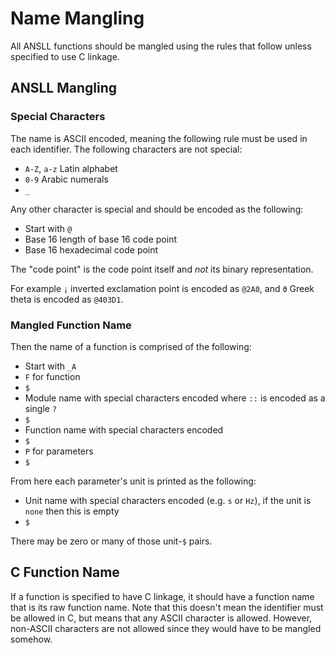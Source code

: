 # Name Mangling

All ANSLL functions should be mangled using the rules that follow unless
specified to use C linkage.

## ANSLL Mangling

### Special Characters

The name is ASCII encoded, meaning the following rule must be used in each
identifier. The following characters are not special:

- `A-Z`, `a-z` Latin alphabet
- `0-9` Arabic numerals
- `_`

Any other character is special and should be encoded as the following:

- Start with `@`
- Base 16 length of base 16 code point
- Base 16 hexadecimal code point

The "code point" is the code point itself and *not* its binary representation.

For example `¡` inverted exclamation point is encoded as `@2A0`,
and `ϑ` Greek theta is encoded as `@403D1`.

### Mangled Function Name

Then the name of a function is comprised of the following:

- Start with `_A`
- `F` for function
- `$`
- Module name with special characters encoded where `::` is encoded as a single `?`
- `$`
- Function name with special characters encoded
- `$`
- `P` for parameters
- `$`

From here each parameter's unit is printed as the following:

- Unit name with special characters encoded (e.g. `s` or `Hz`), if the unit is `none` then this is empty
- `$`

There may be zero or many of those unit-`$` pairs.

## C Function Name

If a function is specified to have C linkage, it should have a function name
that is its raw function name. Note that this doesn't mean the identifier must
be allowed in C, but means that any ASCII character is allowed. However,
non-ASCII characters are not allowed since they would have to be mangled
somehow.

